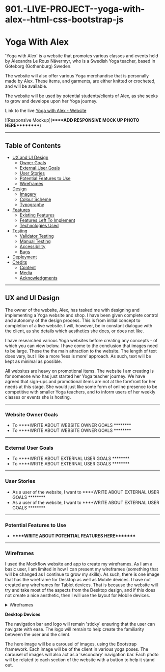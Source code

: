 # 901.-LIVE-PROJECT--yoga-with-alex--html-css-bootstrap-js

# Yoga With Alex

'Yoga with Alex' is a website that promotes various classes and events held by
Alexandra Le Roux Nävermyr, who is a Swedish Yoga teacher, based in Göteborg
(Gothenburg) Sweden.

The website will also offer various Yoga merchandise that is personally made by Alex.
These items, and garments, are either knitted or crocheted, and will be available.

The website will be used by potential students/clients of Alex, as she seeks to grow and
develope upon her Yoga journey.

Link to the live [Yoga with Alex - Website](https://totallysly.github.io/901.-LIVE-PROJECT--yoga-with-alex--html-css-bootstrap-js/)

![Responsive Mockup](**\*\*\*\***ADD RESPONSIVE MOCK UP PHOTO HERE\***\*\*\*\*\*\*\***)

---

## Table of Contents

-   [UX and UI Design](#ux-and-ui-design)
    -   [Owner Goals](#owner-goals)
    -   [External User Goals](#external-user-goals)
    -   [User Stories](#user-stories)
    -   [Potential Features to Use](#potential-features-to-use)
    -   [Wireframes](#wireframes)
-   [Design](#design)
    -   [Imagery](#imagery)
    -   [Colour Scheme](#colour-scheme)
    -   [Typography](#typography)
-   [Features](#features)
    -   [Existing Features](#existing-features)
    -   [Features Left To Implement](#features-left-to-implement)
    -   [Technologies Used](#technologies-used)
-   [Testing](#testing)
    -   [Validator Testing](#validator-testing)
    -   [Manual Testing](#manual-testing)
    -   [Accessibility](#accessibility)
    -   [Bugs](#unfixed-bugs)
-   [Deployment](#deployment)
-   [Credits](#credits)
    -   [Content](#content)
    -   [Media](#media)
    -   [Acknowledgments](#acknowledgements)

---

## UX and UI Design

The owner of the website, Alex, has tasked me with designing and implementing a Yoga website and shop. I have been given complete control and autonomy of the design process. This is from initial concept to completion of a live website. I will, however, be in constant dialogue with the client, as she details which aesthetics she does, or does not like.

I have researched various Yoga websites before creating any concepts - of which you can view below. I have come to the conclusion that images need to be large. These the the main attraction to the website. The length of text does vary, but I like a more 'less is more' approach. As such, text will be kept as minimal as possible.

All websites are heavy on promotional items. The website I am creating is for someone who has just started her Yoga teacher journey. We have agreed that sign-ups and promotional items are not at the forefront for her needs at this stage. She would just like some form of online presence to be competitive with smaller Yoga teachers, and to inform users of her weekly classes or events she is hosting.

---

### Website Owner Goals

-   To \***\*WRITE ABOUT WEBSITE OWNER GOALS **\*\*\*\*\*\*
-   To \***\*WRITE ABOUT WEBSITE OWNER GOALS **\*\*\*\*\*\*

---

### External User Goals

-   To \***\*WRITE ABOUT EXTERNAL USER GOALS **\*\*\*\*\*\*
-   To \***\*WRITE ABOUT EXTERNAL USER GOALS **\*\*\*\*\*\*

---

### User Stories

-   As a user of the website, I want to \***\*WRITE ABOUT EXTERNAL USER GOALS **\*\*\*\*\*\*
-   As a user of the website, I want to \***\*WRITE ABOUT EXTERNAL USER GOALS **\*\*\*\*\*\*

---

### Potential Features to Use

-   **\*\*\*\***WRITE ABOUT POTENTIAL FEATURES HERE\***\*\*\*\*\*\***

---

### Wireframes

I used the Mockflow website and app to create my wireframes. As I am a basic user, I am limited in how I can present my wireframes (something that will be changed as I continue to grow my skills). As such, there is one image that has the wireframe for Desktop as well as Mobile devices. I have not created any wireframes for Tablet devices. That is because the website will try and take most of the aspects from the Desktop design, and if this does not create a nice aesthetic, then I will use the layout for Mobile devices.

<details>
  <summary>Wireframes</summary>

![Wireframe](/assets/images/readme-images/yoga-with-alex--wireframe.png)

 </details>

**Desktop Devices**

The navigation bar and logo will remain 'sticky' ensuring that the user can navigate with ease. The logo will remain to help create the familiarity between the user and the client.

The hero image will be a carousel of images, using the Bootstrap framework. Each image will be of the client in various yoga poses. The carousel of images will also act as a 'secondary' navigation bar. Each photo will be related to each section of the website with a button to help it stand out.
